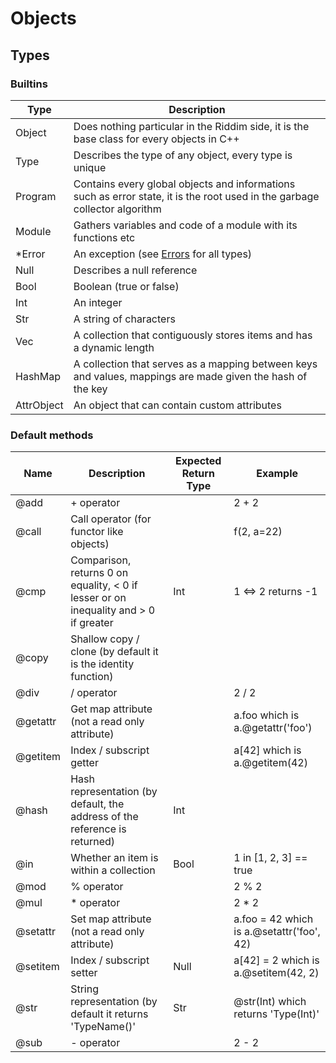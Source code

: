# Objects
<!-- TODO : Abstract -->
<!-- TODO : C++ init -->

## Types
### Builtins
| Type | Description |
| ---- | ----------- |
| Object | Does nothing particular in the Riddim side, it is the base class for every objects in C++ |
| Type | Describes the type of any object, every type is unique |
| Program | Contains every global objects and informations such as error state, it is the root used in the garbage collector algorithm |
| Module | Gathers variables and code of a module with its functions etc |
| *Error | An exception (see [Errors](error.md) for all types) |
| Null | Describes a null reference |
| Bool | Boolean (true or false) |
| Int | An integer |
| Str | A string of characters |
| Vec | A collection that contiguously stores items and has a dynamic length |
| HashMap | A collection that serves as a mapping between keys and values, mappings are made given the hash of the key |
| AttrObject | An object that can contain custom attributes |

### Default methods
<!-- TODO : Abstract -->
| Name | Description | Expected Return Type | Example |
| ---- | ----------- | -------------------- | ------- |
| @add | + operator | | 2 + 2 |
| @call | Call operator (for functor like objects) | | f(2, a=22) |
| @cmp | Comparison, returns 0 on equality, < 0 if lesser or on inequality and > 0 if greater | Int | 1 <=> 2 returns -1 |
| @copy | Shallow copy / clone (by default it is the identity function) | | |
| @div | / operator | | 2 / 2 |
| @getattr | Get map attribute (not a read only attribute) | | a.foo which is a.@getattr('foo') |
| @getitem | Index / subscript getter | | a[42] which is a.@getitem(42) |
| @hash | Hash representation (by default, the address of the reference is returned) | Int | |
| @in | Whether an item is within a collection | Bool | 1 in [1, 2, 3] == true |
| @mod | % operator | | 2 % 2 |
| @mul | * operator | | 2 * 2 |
| @setattr | Set map attribute (not a read only attribute) | | a.foo = 42 which is a.@setattr('foo', 42) |
| @setitem | Index / subscript setter | Null | a[42] = 2 which is a.@setitem(42, 2) |
| @str | String representation (by default it returns 'TypeName()' | Str | @str(Int) which returns 'Type(Int)' |
| @sub | - operator | | 2 - 2 |
